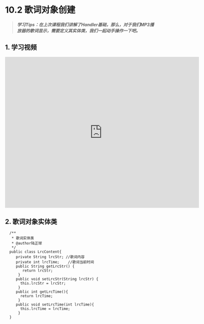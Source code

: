 # 10.2 歌词对象创建

>##### 学习Tips：在上次课程我们讲解了Handler基础，那么，对于我们MP3播放器的歌词显示，需要定义其实体类，我们一起动手操作一下吧。

## 1. 学习视频

<iframe frameborder="0" width="640" height="498" src="https://v.qq.com/iframe/player.html?vid=z0180bhmznp&tiny=0&auto=0" allowfullscreen></iframe>

## 2. 歌词对象实体类

```
  /**
   * 歌词实体类
   * @author陆正球
   */
  public class LrcContent{
     private String lrcStr; //歌词内容 
     private int lrcTime;    //歌词当前时间
     public String getLrcStr() {
        return lrcStr;
      }
     public void setLrcStr(String lrcStr) {
       this.lrcStr = lrcStr;
      }
     public int getLrcTime(){
       return lrcTime;
      }
     public void setLrcTime(int lrcTime){
       this.lrcTime = lrcTime;
      } 
  }
```